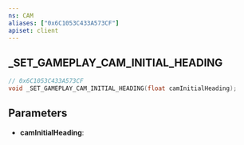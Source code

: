 ```yaml
---
ns: CAM
aliases: ["0x6C1053C433A573CF"]
apiset: client
---
```

## _SET_GAMEPLAY_CAM_INITIAL_HEADING

```c
// 0x6C1053C433A573CF
void _SET_GAMEPLAY_CAM_INITIAL_HEADING(float camInitialHeading);
```


## Parameters
* **camInitialHeading**:
